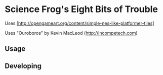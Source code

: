 

# Science Frog's Eight Bits of Trouble


Uses [http://opengameart.org/content/simple-nes-like-platformer-tiles]

Uses "Ouroboros" by Kevin MacLeod (http://incompetech.com)

## Usage



## Developing



